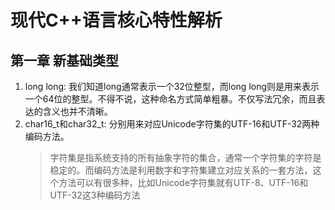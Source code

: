 # 现代C++语言核心特性解析
## 第一章 新基础类型

1. long long: 我们知道long通常表示一个32位整型，而long long则是用来表示一个64位的整型。不得不说，这种命名方式简单粗暴。不仅写法冗余，而且表达的含义也并不清晰。
2. char16_t和char32_t: 分别用来对应Unicode字符集的UTF-16和UTF-32两种编码方法。
   > 字符集是指系统支持的所有抽象字符的集合，通常一个字符集的字符是稳定的。而编码方法是利用数字和字符集建立对应关系的一套方法，这个方法可以有很多种，比如Unicode字符集就有UTF-8、UTF-16和UTF-32这3种编码方法
